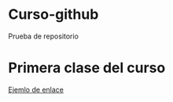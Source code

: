 # Curso-github
Prueba de repositorio

# Primera clase del curso
[Ejemlo de enlace](https://www.google.com/)
